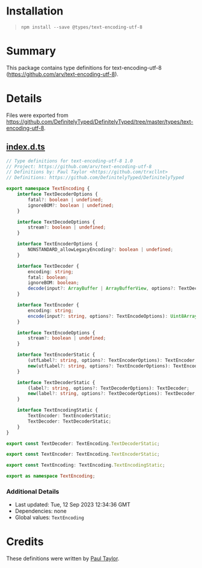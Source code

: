 # Installation
> `npm install --save @types/text-encoding-utf-8`

# Summary
This package contains type definitions for text-encoding-utf-8 (https://github.com/arv/text-encoding-utf-8).

# Details
Files were exported from https://github.com/DefinitelyTyped/DefinitelyTyped/tree/master/types/text-encoding-utf-8.
## [index.d.ts](https://github.com/DefinitelyTyped/DefinitelyTyped/tree/master/types/text-encoding-utf-8/index.d.ts)
````ts
// Type definitions for text-encoding-utf-8 1.0
// Project: https://github.com/arv/text-encoding-utf-8
// Definitions by: Paul Taylor <https://github.com/trxcllnt>
// Definitions: https://github.com/DefinitelyTyped/DefinitelyTyped

export namespace TextEncoding {
    interface TextDecoderOptions {
        fatal?: boolean | undefined;
        ignoreBOM?: boolean | undefined;
    }

    interface TextDecodeOptions {
        stream?: boolean | undefined;
    }

    interface TextEncoderOptions {
        NONSTANDARD_allowLegacyEncoding?: boolean | undefined;
    }

    interface TextDecoder {
        encoding: string;
        fatal: boolean;
        ignoreBOM: boolean;
        decode(input?: ArrayBuffer | ArrayBufferView, options?: TextDecodeOptions): string;
    }

    interface TextEncoder {
        encoding: string;
        encode(input?: string, options?: TextEncodeOptions): Uint8Array;
    }

    interface TextEncodeOptions {
        stream?: boolean | undefined;
    }

    interface TextEncoderStatic {
        (utfLabel?: string, options?: TextEncoderOptions): TextEncoder;
        new(utfLabel?: string, options?: TextEncoderOptions): TextEncoder;
    }

    interface TextDecoderStatic {
        (label?: string, options?: TextDecoderOptions): TextDecoder;
        new(label?: string, options?: TextDecoderOptions): TextDecoder;
    }

    interface TextEncodingStatic {
        TextEncoder: TextEncoderStatic;
        TextDecoder: TextDecoderStatic;
    }
}

export const TextDecoder: TextEncoding.TextDecoderStatic;

export const TextEncoder: TextEncoding.TextEncoderStatic;

export const TextEncoding: TextEncoding.TextEncodingStatic;

export as namespace TextEncoding;

````

### Additional Details
 * Last updated: Tue, 12 Sep 2023 12:34:36 GMT
 * Dependencies: none
 * Global values: `TextEncoding`

# Credits
These definitions were written by [Paul Taylor](https://github.com/trxcllnt).
